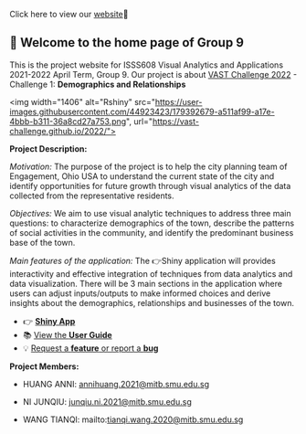 Click here to view our [website](https://vaprojectgroup9.netlify.app/)💖

## 👋 Welcome to the home page of Group 9
This is the project website for ISSS608 Visual Analytics and Applications 2021-2022 April Term, Group 9. Our project is about [VAST Challenge 2022](https://vast-challenge.github.io/2022/) - Challenge 1: **Demographics and Relationships**

<img width="1406" alt="Rshiny" src="https://user-images.githubusercontent.com/44923423/179392679-a511af99-a17e-4bbb-b311-36a8cd27a753.png", url="https://vast-challenge.github.io/2022/">

**Project Description:**

*Motivation:* The purpose of the project is to help the city planning team of Engagement, Ohio USA to understand the current state of the city and identify opportunities for future growth through visual analytics of the data collected from the representative residents.

*Objectives:* We aim to use visual analytic techniques to address three main questions: to characterize demographics of the town, describe the patterns of social activities in the community, and identify the predominant business base of the town.

*Main features of the application:* The :point_right:Shiny application will provides interactivity and effective integration of techniques from data analytics and data visualization. There will be 3 main sections in the application where users can adjust inputs/outputs to make informed choices and derive insights about the demographics, relationships and businesses of the town. 

- 👉 [**Shiny App**](https://vaproject.shinyapps.io/ISSS608VAProjectShinyApp/)
- 📚 [View the **User Guide**](https://vaprojectgroup9.netlify.app/guide.html)
- 💡 [Request a **feature** or report a **bug**](https://github.com/wang0010t/VAProject/issues)

**Project Members:**

- HUANG ANNI: annihuang.2021@mitb.smu.edu.sg

- NI JUNQIU: junqiu.ni.2021@mitb.smu.edu.sg

- WANG TIANQI: mailto:tianqi.wang.2020@mitb.smu.edu.sg
